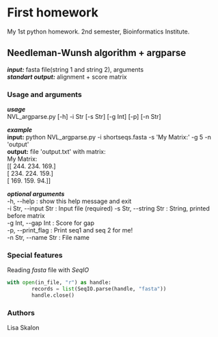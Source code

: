 # First homework
My 1st python homework. 2nd semester, Bioinformatics Institute.

## Needleman-Wunsh algorithm + argparse

***input:*** fasta file(string 1 and string 2), arguments  
***standart output:*** alignment + score matrix

### Usage and arguments
***usage***  
NVL_argparse.py [-h] -i Str [-s Str] [-g Int] [-p] [-n Str]  


***example***  
**input:** python NVL_argparse.py -i shortseqs.fasta -s 'My Matrix:' -g 5 -n 'output'  
**output:** file 'output.txt' with matrix:  
My Matrix:  
[[ 244.  234.  169.]  
 [ 234.  224.  159.]  
 [ 169.  159.   94.]]  


***optional arguments***  
  -h, --help    :          show this help message and exit  
  -i Str, --input Str   :  Input file (required) 
  -s Str, --string Str  :  String, printed before matrix  
  -g Int, --gap Int     :  Score for gap  
  -p, --print_flag     :   Print seq1 and seq 2 for me!  
  -n Str, --name Str   :   File name  
  
### Special features
Reading *fasta* file with *SeqIO*
```python
with open(in_file, "r") as handle:
        records = list(SeqIO.parse(handle, "fasta"))
        handle.close()
```
### Authors
Lisa Skalon
